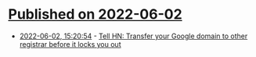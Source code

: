 # [Published on 2022-06-02](index.md)

* [2022-06-02, 15:20:54](https://news.ycombinator.com/item?id=31595978) - [Tell HN: Transfer your Google domain to other registrar before it locks you out](https://news.ycombinator.com/item?id=31595978)
